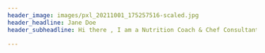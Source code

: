 ```yaml
---
header_image: images/pxl_20211001_175257516-scaled.jpg
header_headline: Jane Doe
header_subheadline: Hi there , I am a Nutrition Coach & Chef Consultant

---
```

